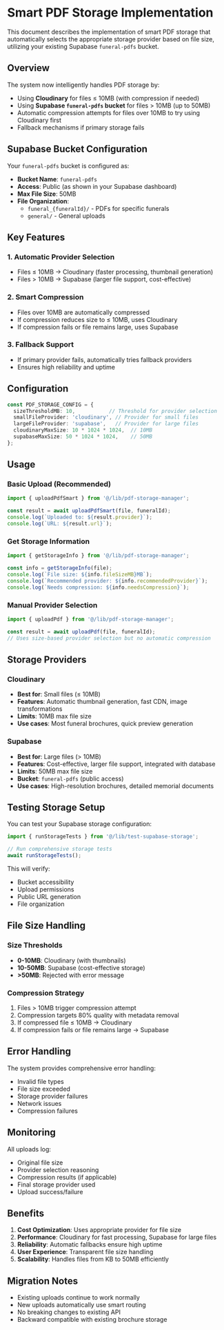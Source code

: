 # Smart PDF Storage Implementation

This document describes the implementation of smart PDF storage that automatically selects the appropriate storage provider based on file size, utilizing your existing Supabase `funeral-pdfs` bucket.

## Overview

The system now intelligently handles PDF storage by:
- Using **Cloudinary** for files ≤ 10MB (with compression if needed)
- Using **Supabase `funeral-pdfs` bucket** for files > 10MB (up to 50MB)
- Automatic compression attempts for files over 10MB to try using Cloudinary first
- Fallback mechanisms if primary storage fails

## Supabase Bucket Configuration

Your `funeral-pdfs` bucket is configured as:
- **Bucket Name**: `funeral-pdfs`
- **Access**: Public (as shown in your Supabase dashboard)
- **Max File Size**: 50MB
- **File Organization**: 
  - `funeral_{funeralId}/` - PDFs for specific funerals
  - `general/` - General uploads

## Key Features

### 1. Automatic Provider Selection
- Files ≤ 10MB → Cloudinary (faster processing, thumbnail generation)
- Files > 10MB → Supabase (larger file support, cost-effective)

### 2. Smart Compression
- Files over 10MB are automatically compressed
- If compression reduces size to ≤ 10MB, uses Cloudinary
- If compression fails or file remains large, uses Supabase

### 3. Fallback Support
- If primary provider fails, automatically tries fallback providers
- Ensures high reliability and uptime

## Configuration

```typescript
const PDF_STORAGE_CONFIG = {
  sizeThresholdMB: 10,           // Threshold for provider selection
  smallFileProvider: 'cloudinary', // Provider for small files
  largeFileProvider: 'supabase',   // Provider for large files
  cloudinaryMaxSize: 10 * 1024 * 1024,  // 10MB
  supabaseMaxSize: 50 * 1024 * 1024,    // 50MB
};
```

## Usage

### Basic Upload (Recommended)
```typescript
import { uploadPdfSmart } from '@/lib/pdf-storage-manager';

const result = await uploadPdfSmart(file, funeralId);
console.log(`Uploaded to: ${result.provider}`);
console.log(`URL: ${result.url}`);
```

### Get Storage Information
```typescript
import { getStorageInfo } from '@/lib/pdf-storage-manager';

const info = getStorageInfo(file);
console.log(`File size: ${info.fileSizeMB}MB`);
console.log(`Recommended provider: ${info.recommendedProvider}`);
console.log(`Needs compression: ${info.needsCompression}`);
```

### Manual Provider Selection
```typescript
import { uploadPdf } from '@/lib/pdf-storage-manager';

const result = await uploadPdf(file, funeralId);
// Uses size-based provider selection but no automatic compression
```

## Storage Providers

### Cloudinary
- **Best for**: Small files (≤ 10MB)
- **Features**: Automatic thumbnail generation, fast CDN, image transformations
- **Limits**: 10MB max file size
- **Use cases**: Most funeral brochures, quick preview generation

### Supabase
- **Best for**: Large files (> 10MB)
- **Features**: Cost-effective, larger file support, integrated with database
- **Limits**: 50MB max file size
- **Bucket**: `funeral-pdfs` (public access)
- **Use cases**: High-resolution brochures, detailed memorial documents

## Testing Storage Setup

You can test your Supabase storage configuration:

```typescript
import { runStorageTests } from '@/lib/test-supabase-storage';

// Run comprehensive storage tests
await runStorageTests();
```

This will verify:
- Bucket accessibility
- Upload permissions
- Public URL generation
- File organization

## File Size Handling

### Size Thresholds
- **0-10MB**: Cloudinary (with thumbnails)
- **10-50MB**: Supabase (cost-effective storage)
- **>50MB**: Rejected with error message

### Compression Strategy
1. Files > 10MB trigger compression attempt
2. Compression targets 80% quality with metadata removal
3. If compressed file ≤ 10MB → Cloudinary
4. If compression fails or file remains large → Supabase

## Error Handling

The system provides comprehensive error handling:
- Invalid file types
- File size exceeded
- Storage provider failures
- Network issues
- Compression failures

## Monitoring

All uploads log:
- Original file size
- Provider selection reasoning
- Compression results (if applicable)
- Final storage provider used
- Upload success/failure

## Benefits

1. **Cost Optimization**: Uses appropriate provider for file size
2. **Performance**: Cloudinary for fast processing, Supabase for large files
3. **Reliability**: Automatic fallbacks ensure high uptime
4. **User Experience**: Transparent file size handling
5. **Scalability**: Handles files from KB to 50MB efficiently

## Migration Notes

- Existing uploads continue to work normally
- New uploads automatically use smart routing
- No breaking changes to existing API
- Backward compatible with existing brochure storage
